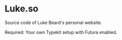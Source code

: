 # Luke.so
Source code of Luke Beard's personal website. 

Required: Your own Typekit setup with Futura enabled.

